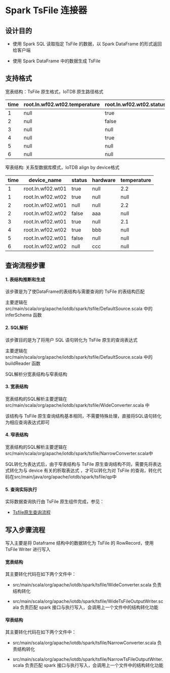 <!--

    Licensed to the Apache Software Foundation (ASF) under one
    or more contributor license agreements.  See the NOTICE file
    distributed with this work for additional information
    regarding copyright ownership.  The ASF licenses this file
    to you under the Apache License, Version 2.0 (the
    "License"); you may not use this file except in compliance
    with the License.  You may obtain a copy of the License at
    
        http://www.apache.org/licenses/LICENSE-2.0
    
    Unless required by applicable law or agreed to in writing,
    software distributed under the License is distributed on an
    "AS IS" BASIS, WITHOUT WARRANTIES OR CONDITIONS OF ANY
    KIND, either express or implied.  See the License for the
    specific language governing permissions and limitations
    under the License.

-->

# Spark TsFile 连接器

## 设计目的

* 使用 Spark SQL 读取指定 TsFile 的数据，以 Spark DataFrame 的形式返回给客户端

* 使用 Spark DataFrame 中的数据生成 TsFile

## 支持格式
宽表结构：TsFile 原生格式，IoTDB 原生路径格式

| time | root.ln.wf02.wt02.temperature | root.ln.wf02.wt02.status | root.ln.wf02.wt02.hardware | root.ln.wf01.wt01.temperature | root.ln.wf01.wt01.status | root.ln.wf01.wt01.hardware |
|------|-------------------------------|--------------------------|----------------------------|-------------------------------|--------------------------|----------------------------|
|    1 | null                          | true                     | null                       | 2.2                           | true                     | null                       |
|    2 | null                          | false                    | aaa                        | 2.2                           | null                     | null                       |
|    3 | null                          | null                     | null                       | 2.1                           | true                     | null                       |
|    4 | null                          | true                     | bbb                        | null                          | null                     | null                       |
|    5 | null                          | null                     | null                       | null                          | false                    | null                       |
|    6 | null                          | null                     | ccc                        | null                          | null                     | null                       |

窄表结构: 关系型数据库模式，IoTDB align by device格式

| time | device_name                   | status                   | hardware                   | temperature |
|------|-------------------------------|--------------------------|----------------------------|-------------------------------|
|    1 | root.ln.wf02.wt01             | true                     | null                       | 2.2                           |
|    1 | root.ln.wf02.wt02             | true                     | null                       | null                          |
|    2 | root.ln.wf02.wt01             | null                     | null                       | 2.2                           |
|    2 | root.ln.wf02.wt02             | false                    | aaa                        | null                          |
|    3 | root.ln.wf02.wt01             | true                     | null                       | 2.1                           |
|    4 | root.ln.wf02.wt02             | true                     | bbb                        | null                          |
|    5 | root.ln.wf02.wt01             | false                    | null                       | null                          |
|    6 | root.ln.wf02.wt02             | null                     | ccc                        | null                          |

## 查询流程步骤

#### 1. 表结构推断和生成

该步骤是为了使DataFrame的表结构与需要查询的 TsFile 的表结构匹配

主要逻辑在 src/main/scala/org/apache/iotdb/spark/tsfile/DefaultSource.scala 中的 inferSchema 函数

#### 2. SQL解析

该步骤目的是为了将用户 SQL 语句转化为 TsFile 原生的查询表达式

主要逻辑在 src/main/scala/org/apache/iotdb/spark/tsfile/DefaultSource.scala 中的 buildReader 函数

SQL解析分宽表结构与窄表结构

#### 3. 宽表结构

宽表结构的SQL解析主要逻辑在 src/main/scala/org/apache/iotdb/spark/tsfile/WideConverter.scala 中

该结构与 TsFile 原生查询结构基本相同，不需要特殊处理，直接将SQL语句转化为相应查询表达式即可

#### 4. 窄表结构

宽表结构的SQL解析主要逻辑在 src/main/scala/org/apache/iotdb/spark/tsfile/NarrowConverter.scala中

SQL转化为表达式后，由于窄表结构与 TsFile 原生查询结构不同，需要先将表达式转化为与 device 有关的析取表达式
，才可以转化为对 TsFile 的查询，转化代码在src/main/java/org/apache/iotdb/spark/tsfile/qp中

#### 5. 查询实际执行

实际数据查询执行由 TsFile 原生组件完成，参见：

* [Tsfile原生查询流程](../TsFile/Read.md)

## 写入步骤流程

写入主要是将 Dataframe 结构中的数据转化为 TsFile 的 RowRecord，使用 TsFile Writer 进行写入

#### 宽表结构

其主要转化代码在如下两个文件中：

* src/main/scala/org/apache/iotdb/spark/tsfile/WideConverter.scala 负责结构转化

* src/main/scala/org/apache/iotdb/spark/tsfile/WideTsFileOutputWriter.scala 负责匹配 spark 接口与执行写入，会调用上一个文件中的结构转化功能

#### 窄表结构

其主要转化代码在如下两个文件中：

* src/main/scala/org/apache/iotdb/spark/tsfile/NarrowConverter.scala 负责结构转化

* src/main/scala/org/apache/iotdb/spark/tsfile/NarrowTsFileOutputWriter.scala 负责匹配 spark 接口与执行写入，会调用上一个文件中的结构转化功能

